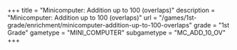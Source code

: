 +++
title = "Minicomputer: Addition up to 100 (overlaps)"
description = "Minicomputer: Addition up to 100 (overlaps)"
url = "/games/1st-grade/enrichment/minicomputer-addition-up-to-100-overlaps"
grade = "1st Grade"
gametype = "MINI_COMPUTER"
subgametype = "MC_ADD_10_OV"
+++